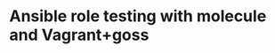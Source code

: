 Ansible role testing with molecule and Vagrant+goss
===================================================
